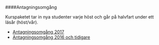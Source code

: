 ####Antagningsomgång

Kurspaketet tar in nya studenter varje höst och går på halvfart under ett läsår (höst/vår).

* [Antagningsomgång 2017](./2017)
* [Antagningsomgång 2016 och tidigare](./2016)
